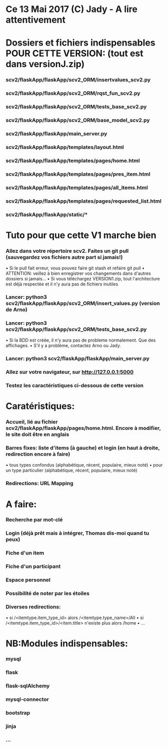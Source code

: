# Ce 13 Mai 2017 (C) Jady - A lire attentivement 

# Dossiers et fichiers indispensables POUR CETTE VERSION: (tout est dans versionJ.zip)

  ### scv2/flaskApp/flaskApp/scv2_ORM/insertvalues_scv2.py
  ### scv2/flaskApp/flaskApp/scv2_ORM/rqst_fun_scv2.py
  ### scv2/flaskApp/flaskApp/scv2_ORM/tests_base_scv2.py
  ### scv2/flaskApp/flaskApp/scv2_ORM/base_model_scv2.py
  ### scv2/flaskApp/flaskApp/main_server.py
  ### scv2/flaskApp/flaskApp/templates/layout.html
  ### scv2/flaskApp/flaskApp/templates/pages/home.html
  ### scv2/flaskApp/flaskApp/templates/pages/pres_item.html
  ### scv2/flaskApp/flaskApp/templates/pages/all_items.html
  ### scv2/flaskApp/flaskApp/templates/pages/requested_list.html
  ### scv2/flaskApp/flaskApp/static/*

# Tuto pour que cette V1 marche bien

  ### Allez dans votre répertoire scv2. Faites un git pull (sauvegardez vos fichiers autre part si jamais!)
  • Si le pull fait erreur, vous pouvez faire git stash et refaire git pull
  • ATTENTION: veillez à bien enregistrer vos changements dans d'autres dossiers si jamais...
  • Si vous téléchargez VERSION1.zip, tout l'architecture est déjà respectée et il n'y aura pas de fichiers inutiles

  ### Lancer: python3 scv2/flaskApp/flaskApp/scv2_ORM/insert_values.py (version de Arno)
  ### Lancer: python3 scv2/flaskApp/flaskApp/scv2_ORM/tests_base_scv2.py
  • Si la BDD est créée, il n'y aura pas de probleme normalement. Que des affichages.
  • S'il y a problème, contactez Arno ou Jady.

  ### Lancer: python3 scv2/flaskApp/flaskApp/main_server.py
  ### Allez sur votre navigateur, sur http://127.0.0.1:5000
  ### Testez les caractéristiques ci-dessous de cette version



# Caratéristiques:

  ### Accueil, lié au fichier scv2/flaskApp/flaskApp/pages/home.html. Encore à modifier, le site doit être en anglais
  ### Barres fixes: liste d'items (à gauche) et login (en haut à droite, redirection encore à faire)
  • tous types confondus (alphabétique, récent, populaire, mieux noté)
  • pour un type particulier (alphabétique, récent, populaire, mieux noté)
  ### Redirections: URL Mapping




# A faire:

  ### Recherche par mot-clé
  ### Login (déjà prêt mais à intégrer, Thomas dis-moi quand tu peux)
  ### Fiche d'un item
  ### Fiche d'un participant
  ### Espace personnel
  ### Possibilité de noter par les étoiles
  ### Diverses redirections:
  • si /<itemtype.item_type_id> alors /<itemtype.type_name>/All
  • si /<itemtype.item_type_id>/<item.title> n'existe plus alors /home
  • ...



# NB:Modules indispensables:

### mysql
### flask
### flask-sqlAlchemy
### mysql-connector
### bootstrap
### jinja
### ...
